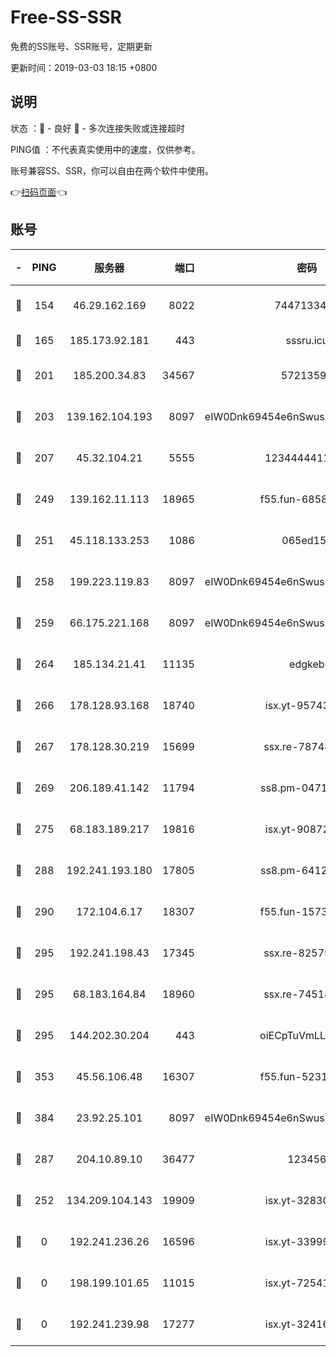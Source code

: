 # Free-SS-SSR

免费的SS账号、SSR账号，定期更新

更新时间：2019-03-03 18:15 +0800

## 说明

状态     ：🙂 - 良好 🙁 - 多次连接失败或连接超时

PING值   ：不代表真实使用中的速度，仅供参考。

账号兼容SS、SSR，你可以自由在两个软件中使用。

👉[扫码页面](https://liesauer.github.io/free-ss-ssr.github.io/)👈

## 账号

|-|PING|服务器|端口|密码|加密方式|区域|
|:----:|:----:|:-----:|-----:|:----:|:----:|:----:|
|🙂|154|46.29.162.169|8022|7447133485|aes-256-cfb|RU|
|🙂|165|185.173.92.181|443|sssru.icu|rc4-md5|RU|
|🙂|201|185.200.34.83|34567|57213592|aes-256-cfb|US|
|🙂|203|139.162.104.193|8097|eIW0Dnk69454e6nSwuspv9DmS201tQ0D|aes-256-cfb|JP|
|🙂|207|45.32.104.21|5555|1234444411111|aes-256-cfb|SG|
|🙂|249|139.162.11.113|18965|f55.fun-68582887|aes-256-cfb|SG|
|🙂|251|45.118.133.253|1086|065ed15a|aes-256-cfb|SG|
|🙂|258|199.223.119.83|8097|eIW0Dnk69454e6nSwuspv9DmS201tQ0D|aes-256-cfb|US|
|🙂|259|66.175.221.168|8097|eIW0Dnk69454e6nSwuspv9DmS201tQ0D|aes-256-cfb|US|
|🙂|264|185.134.21.41|11135|edgkeb|aes-256-cfb|GB|
|🙂|266|178.128.93.168|18740|isx.yt-95743585|aes-256-cfb|SG|
|🙂|267|178.128.30.219|15699|ssx.re-78744964|aes-256-cfb|SG|
|🙂|269|206.189.41.142|11794|ss8.pm-04714048|aes-256-cfb|SG|
|🙂|275|68.183.189.217|19816|isx.yt-90872809|aes-256-cfb|SG|
|🙂|288|192.241.193.180|17805|ss8.pm-64125416|aes-256-cfb|US|
|🙂|290|172.104.6.17|18307|f55.fun-15739301|aes-256-cfb|US|
|🙂|295|192.241.198.43|17345|ssx.re-82579728|aes-256-cfb|US|
|🙂|295|68.183.164.84|18960|ssx.re-74518385|aes-256-cfb|US|
|🙂|295|144.202.30.204|443|oiECpTuVmLLxk4Ts|aes-256-cfb|US|
|🙂|353|45.56.106.48|16307|f55.fun-52314047|aes-256-cfb|US|
|🙂|384|23.92.25.101|8097|eIW0Dnk69454e6nSwuspv9DmS201tQ0D|aes-256-cfb|US|
|🙂|287|204.10.89.10|36477|123456|aes-256-cfb|US|
|🙁|252|134.209.104.143|19909|isx.yt-32830951|aes-256-cfb|SG|
|🙁|0|192.241.236.26|16596|isx.yt-33999911|aes-256-cfb|US|
|🙁|0|198.199.101.65|11015|isx.yt-72541934|aes-256-cfb|US|
|🙁|0|192.241.239.98|17277|isx.yt-32416797|aes-256-cfb|US|
